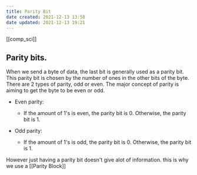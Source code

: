 ```yaml
---
title: Parity Bit
date created: 2021-12-13 13:58
date updated: 2021-12-13 19:21
---
```

[[comp_sci]] 

## Parity bits.

When we send a byte of data, the last bit is generally used as a parity bit.
This parity bit is chosen by the number of ones in the other bits of the byte.
There are 2 types of parity, odd or even. The major concept of parity is aiming to get the byte to be even or odd.

- Even parity:
  - If the amount of 1's is even, the parity bit is 0. Otherwise, the parity bit is 1.

- Odd parity:
  - If the amount of 1's is odd, the parity bit is 0. Otherwise, the parity bit is 1.

However just having a parity bit doesn't give alot of information.
this is why we use a [[Parity Block]]
